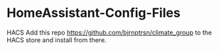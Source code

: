 # HomeAssistant-Config-Files




HACS Add this repo https://github.com/bjrnptrsn/climate_group to the HACS store and install from there.
